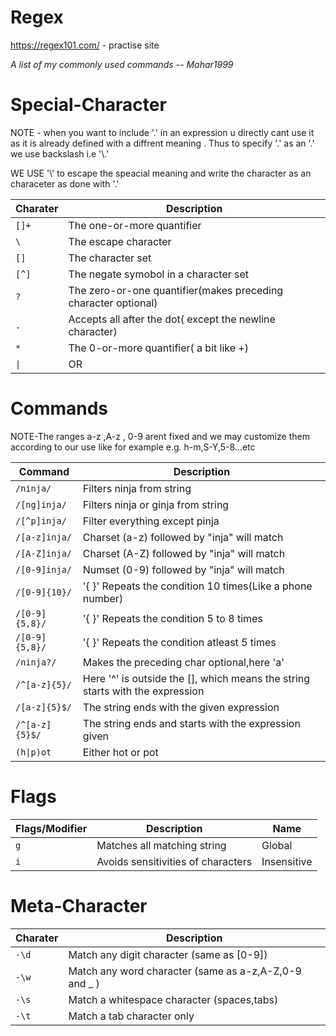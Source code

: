 # Regex

https://regex101.com/ - practise site

_A list of my commonly used commands -- Mahar1999_

# Special-Character

NOTE - when you want to include '.' in an expression u directly cant use it as it is already defined with a diffrent meaning . Thus to specify '.' as an '.' we use backslash i.e '\\.'

WE USE '\\' to escape the speacial meaning and write the character as an characeter as done with '.'

| Charater | Description                                                    |
| -------- | -------------------------------------------------------------- |
| `[]+`    | The one-or-more quantifier                                     |
| `\`      | The escape character                                           |
| `[]`     | The character set                                              |
| `[^]`    | The negate symobol in a character set                          |
| `?`      | The zero-or-one quantifier(makes preceding character optional) |
| `.`      | Accepts all after the dot( except the newline character)       |
| `*`      | The 0-or-more quantifier( a bit like +)                        |
| `\|`     | OR                                                             |

# Commands

NOTE-The ranges a-z ,A-z , 0-9 arent fixed and we may customize them according to our use like for example
e.g. h-m,S-Y,5-8...etc

| Command        | Description                                                                   |
| -------------- | ----------------------------------------------------------------------------- |
| `/ninja/`      | Filters ninja from string                                                     |
| `/[ng]inja/ `  | Filters ninja or ginja from string                                            |
| `/[^p]inja/`   | Filter everything except pinja                                                |
| `/[a-z]inja/`  | Charset (a-z) followed by "inja" will match                                   |
| `/[A-Z]inja/`  | Charset (A-Z) followed by "inja" will match                                   |
| `/[0-9]inja/`  | Numset (0-9) followed by "inja" will match                                    |
| `/[0-9]{10}/`  | '{ }' Repeats the condition 10 times(Like a phone number)                     |
| `/[0-9]{5,8}/` | '{ }' Repeats the condition 5 to 8 times                                      |
| `/[0-9]{5,8}/` | '{ }' Repeats the condition atleast 5 times                                   |
| `/ninja?/`     | Makes the preceding char optional,here 'a'                                    |
| `/^[a-z]{5}/`  | Here '^' is outside the [], which means the string starts with the expression |
| `/[a-z]{5}$/`  | The string ends with the given expression                                     |
| `/^[a-z]{5}$/` | The string ends and starts with the expression given                          |
| `(h\|p)ot`     | Either hot or pot                                                             |

# Flags

| Flags/Modifier | Description                        | Name        |
| -------------- | ---------------------------------- | ----------- |
| `g`            | Matches all matching string        | Global      |
| `i`            | Avoids sensitivities of characters | Insensitive |

# Meta-Character

| Charater | Description                                            |
| -------- | ------------------------------------------------------ |
| `-\d`    | Match any digit character (same as [0-9])              |
| `-\w`    | Match any word character (same as a-z,A-Z,0-9 and \_ ) |
| `-\s`    | Match a whitespace character (spaces,tabs)             |
| `-\t`    | Match a tab character only                             |
